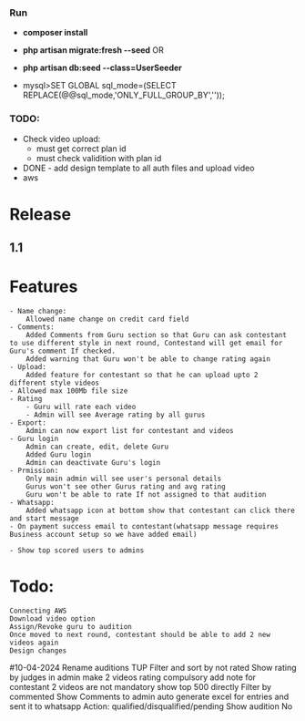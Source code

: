 ### Run

- **composer install**
- **php artisan migrate:fresh --seed**
OR
- **php artisan db:seed --class=UserSeeder**

- mysql>SET GLOBAL sql_mode=(SELECT REPLACE(@@sql_mode,'ONLY_FULL_GROUP_BY',''));


### TODO:
- Check video upload:
    - must get correct plan id
    - must check validition with plan id
- DONE - add design template to all auth files and upload video
- aws
 
# Release
## 1.1
# Features
    - Name change:
        Allowed name change on credit card field
    - Comments:
        Added Comments from Guru section so that Guru can ask contestant to use different style in next round, Contestand will get email for Guru's comment If checked.
        Added warning that Guru won't be able to change rating again
    - Upload:
        Added feature for contestant so that he can upload upto 2 different style videos
    - Allowed max 100Mb file size
    - Rating
        - Guru will rate each video
        - Admin will see Average rating by all gurus
    - Export:
        Admin can now export list for contestant and videos
    - Guru login
        Admin can create, edit, delete Guru
        Added Guru login
        Admin can deactivate Guru's login        
    - Prmission:
        Only main admin will see user's personal details
        Gurus won't see other Gurus rating and avg rating
        Guru won't be able to rate If not assigned to that audition 
    - Whatsapp:
        Added whatsapp icon at bottom show that contestant can click there and start message
    - On payment success email to contestant(whatsapp message requires Business account setup so we have added email)

    - Show top scored users to admins


 # Todo:
    Connecting AWS
    Download video option
    Assign/Revoke guru to audition
    Once moved to next round, contestant should be able to add 2 new videos again
    Design changes

    
#10-04-2024
Rename auditions TUP
Filter and sort by not rated
Show rating by judges in admin
make 2 videos rating compulsory
add note for contestant 2 videos are not mandatory
show top 500 directly 
Filter by commented
Show Comments to admin
auto generate excel for entries and sent it to whatsapp
Action: qualified/disqualified/pending
Show audition No

